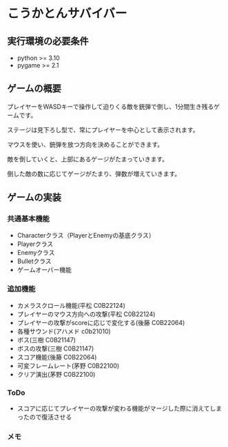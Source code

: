 # こうかとんサバイバー
## 実行環境の必要条件
* python >= 3.10
* pygame >= 2.1

## ゲームの概要
プレイヤーをWASDキーで操作して迫りくる敵を銃弾で倒し、1分間生き残るゲームです。

ステージは見下ろし型で、常にプレイヤーを中心として表示されます。

マウスを使い、銃弾を放つ方向を決めることができます。

敵を倒していくと、上部にあるゲージがたまっていきます。

倒した敵の数に応じてゲージがたまり、弾数が増えていきます。


## ゲームの実装

### 共通基本機能
* Characterクラス（PlayerとEnemyの基底クラス）
* Playerクラス
* Enemyクラス
* Bulletクラス
* ゲームオーバー機能

### 追加機能
* カメラスクロール機能(平松 C0B22124)
* プレイヤーのマウス方向への攻撃(平松 C0B22124)
* プレイヤーの攻撃がscoreに応じで変化する(後藤 C0B22064)
* 各種サウンド(アハメド c0b21010)
* ボス(三樹 C0B21147)
* ボスの攻撃(三樹 C0B21147)
* スコア機能(後藤 C0B22064)
* 可変フレームレート(茅野 C0B22100)
* クリア演出(茅野 C0B22100)
### ToDo

* スコアに応じてプレイヤーの攻撃が変わる機能がマージした際に消えてしまったので復活させる

### メモ
